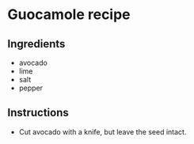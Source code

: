 # Guocamole recipe

## Ingredients

- avocado
- lime
- salt
- pepper

## Instructions

- Cut avocado with a knife, but leave the seed intact.
